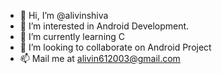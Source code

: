 - 👋 Hi, I’m @alivinshiva
- 👀 I’m interested in Android Development.
- 🌱 I’m currently learning C
- 💞️ I’m looking to collaborate on Android Project
- 📫  Mail me at alivin612003@gmail.com
  
<!---
alivinshiva/alivinshiva is a ✨ special ✨ repository because its `README.md` (this file) appears on your GitHub profile.
You can click the Preview link to take a look at your changes.
--->
